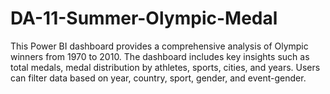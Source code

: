 # DA-11-Summer-Olympic-Medal
This Power BI dashboard provides a comprehensive analysis of Olympic winners from 1970 to 2010. The dashboard includes key insights such as total medals, medal distribution by athletes, sports, cities, and years. Users can filter data based on year, country, sport, gender, and event-gender.
